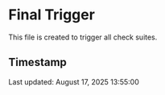 # Final Trigger

This file is created to trigger all check suites.

## Timestamp

Last updated: August 17, 2025 13:55:00

